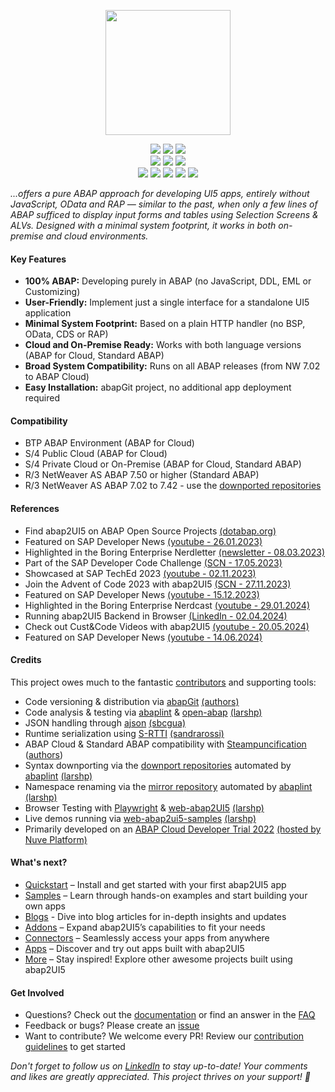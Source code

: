 <p align="center"><a href="http://www.abap2ui5.org" target="_blank"><img src="https://github.com/abap2UI5/abap2UI5/assets/102328295/52ac0bb6-a219-4e9d-9e4f-62698dab3063" width="200"></a></p>

<p align="center">
<a href="https://github.com/abap2ui5/abap2ui5/releases/"><img src="https://img.shields.io/github/v/release/abap2ui5/abap2ui5"></a>
<a href="https://opensource.org/licenses/MIT"><img src="https://img.shields.io/badge/License-MIT-yellow.svg"></a>
   <a href="https://github.com/abap2UI5/abap2UI5/issues/306"><img src="https://img.shields.io/badge/PRs-welcome-orange"></a>
    <br>
<a href="https://abaplint.app/stats/abap2UI5/abap2UI5"><img src="https://img.shields.io/badge/static_code_check-passing-green"></a>
<a href="https://github.com/abap2UI5/abap2UI5/actions/workflows/build_downport.yaml"><img src="https://img.shields.io/badge/syntax_downport_7.02-passing-green"></a>
<a href="https://github.com/abap2UI5/abap2UI5/actions/workflows/test.yml"><img src="https://img.shields.io/badge/unit_tests-passing-green"></a>
   <br>
<a href="https://github.com/abap2UI5/abap2UI5/graphs/contributors"><img src="https://img.shields.io/github/contributors/abap2ui5/abap2ui5"></a>
<a href="https://communityinviter.com/apps/abapgit/abap"><img src="https://img.shields.io/badge/Join-Slack-blue"></a>
   <a href="https://abap2ui5.github.io/web-abap2ui5-samples/"><img src="https://img.shields.io/badge/Live-Demo-pink"></a>
<a href="https://twitter.com/abap2UI5"><img src="https://img.shields.io/twitter/follow/abap2UI5"></a>
<a href="https://www.linkedin.com/company/abap2ui5"><img src="https://img.shields.io/badge/LinkedIn-0077B5?style=for-the-badge&logo=linkedin&logoColor=white"></a>
</p>

*...offers a pure ABAP approach for developing UI5 apps, entirely without JavaScript, OData and RAP — similar to the past, when only a few lines of ABAP sufficed to display input forms and tables using Selection Screens & ALVs. Designed with a minimal system footprint, it works in both on-premise and cloud environments.*

#### Key Features
* **100% ABAP:** Developing purely in ABAP (no JavaScript, DDL, EML or Customizing)
* **User-Friendly:** Implement just a single interface for a standalone UI5 application
* **Minimal System Footprint:** Based on a plain HTTP handler (no BSP, OData, CDS or RAP)
* **Cloud and On-Premise Ready:** Works with both language versions (ABAP for Cloud, Standard ABAP)
* **Broad System Compatibility:** Runs on all ABAP releases (from NW 7.02 to ABAP Cloud)
* **Easy Installation:** abapGit project, no additional app deployment required

#### Compatibility
* BTP ABAP Environment (ABAP for Cloud)
* S/4 Public Cloud (ABAP for Cloud)
* S/4 Private Cloud or On-Premise (ABAP for Cloud, Standard ABAP)
* R/3 NetWeaver AS ABAP 7.50 or higher (Standard ABAP)
* R/3 NetWeaver AS ABAP 7.02 to 7.42 - use the [downported repositories](https://github.com/abap2UI5-downports)

#### References
* Find abap2UI5 on ABAP Open Source Projects [(dotabap.org)](https://dotabap.org/)
* Featured on SAP Developer News [(youtube - 26.01.2023)](https://www.youtube.com/watch?v=6BDK55xYttM)
* Highlighted in the Boring Enterprise Nerdletter [(newsletter - 08.03.2023)](https://boringenterprisenerds.substack.com/p/34-abap2ui5-sap-cva-burnout-c2c-shortwave)
* Part of the SAP Developer Code Challenge [(SCN - 17.05.2023)](https://groups.community.sap.com/t5/application-development/sap-developer-code-challenge-open-source-abap-week-2/m-p/260727#M1372)
* Showcased at SAP TechEd 2023 [(youtube - 02.11.2023)](https://www.youtube.com/watch?v=kLbF0ooStZs&t=3052s)
* Join the Advent of Code 2023 with abap2UI5 [(SCN - 27.11.2023)](https://blogs.sap.com/2023/11/27/preparing-for-advent-of-code-2023/)
* Featured on SAP Developer News [(youtube - 15.12.2023)](https://www.youtube.com/watch?v=CfH9L03WUCg&t=350s)
* Highlighted in the Boring Enterprise Nerdcast [(youtube - 29.01.2024)](https://youtu.be/svDZKFBvqR8?t=1050)
* Running abap2UI5 Backend in Browser [(LinkedIn - 02.04.2024)](https://www.linkedin.com/pulse/running-abap2ui5-backend-browser-lars-hvam-petersen-l8zff/?trackingId=4mhMb1v%2FSoa8SmDSiuCEpg%3D%3D)
* Check out Cust&Code Videos with abap2UI5 [(youtube - 20.05.2024)](https://www.youtube.com/watch?v=SD1vIt_ty0k)
* Featured on SAP Developer News [(youtube - 14.06.2024)](https://youtu.be/7n16u-Rx8IY?t=7)
  
#### Credits
This project owes much to the fantastic [contributors](https://github.com/abap2UI5/abap2UI5/graphs/contributors) and supporting tools:
* Code versioning & distribution via [abapGit](https://abapgit.org/) [(authors)](https://abapgit.org/sponsor.html)
* Code analysis & testing via [abaplint](https://abaplint.org/) & [open-abap](https://github.com/open-abap) [(larshp)](https://github.com/larshp) 
* JSON handling through [ajson](https://github.com/sbcgua/ajson) [(sbcgua)](https://github.com/sbcgua)
* Runtime serialization using [S-RTTI](https://github.com/sandraros/S-RTTI) [(sandrarossi)](https://github.com/sandraros)
* ABAP Cloud & Standard ABAP compatibility with [Steampuncification](https://github.com/heliconialabs/steampunkification) ([authors](https://github.com/heliconialabs/steampunkification/graphs/contributors))
* Syntax downporting via the [downport repositories](https://github.com/abap2UI5-downports) automated by [abaplint](https://abaplint.org/) [(larshp)](https://github.com/larshp)
* Namespace renaming via the [mirror repository](https://github.com/abap2UI5/abap2UI5-mirror-renamed) automated by [abaplint](https://abaplint.org/) [(larshp)](https://github.com/larshp)
* Browser Testing with [Playwright](https://playwright.dev/) & [web-abap2UI5](https://github.com/abap2UI5/abap2UI5-web) [(larshp)](https://github.com/larshp)
* Live demos running via [web-abap2ui5-samples](https://github.com/abap2UI5/web-abap2ui5-samples) [(larshp)](https://github.com/larshp)
* Primarily developed on an [ABAP Cloud Developer Trial 2022](https://hub.docker.com/r/sapse/abap-cloud-developer-trial) [(hosted by Nuve Platform)](https://www.nuveplatform.com/)

#### What's next? 
* [Quickstart](https://github.com/abap2UI5/abap2UI5-documentation/blob/main/docs/quickstart.md) –  Install and get started with your first abap2UI5 app
* [Samples](https://github.com/abap2UI5/abap2UI5-samples) – Learn through hands-on examples and start building your own apps
* [Blogs](https://github.com/abap2UI5/abap2UI5-documentation/blob/main/docs/blogs.md) - Dive into blog articles for in-depth insights and updates
* [Addons](https://github.com/abap2UI5-addons) – Expand abap2UI5’s capabilities to fit your needs
* [Connectors](https://github.com/abap2UI5-connectors) – Seamlessly access your apps from anywhere
* [Apps](https://github.com/abap2UI5-apps) – Discover and try out apps built with abap2UI5
* [More](https://github.com/abap2UI5/abap2UI5-documentation/blob/main/links.md) – Stay inspired! Explore other awesome projects built using abap2UI5

#### Get Involved
* Questions? Check out the [documentation](https://github.com/abap2UI5/abap2UI5-documentation/) or find an answer in the [FAQ](https://github.com/abap2UI5/abap2UI5-documentation/blob/main/docs/faq.md)
* Feedback or bugs? Please create an [issue](https://github.com/abap2UI5/abap2UI5/issues)
* Want to contribute? We welcome every PR! Review our [contribution guidelines](https://github.com/abap2UI5/abap2UI5-documentation/blob/main/CONTRIBUTING.md) to get started

_Don't forget to follow us on [LinkedIn](https://www.linkedin.com/company/abap2ui5) to stay up-to-date! Your comments and likes are greatly appreciated. This project thrives on your support! 🚀_ 


